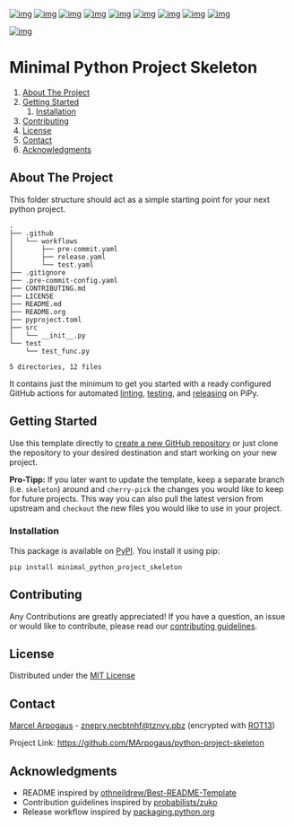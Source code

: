 [![img](https://img.shields.io/github/contributors/MArpogaus/python-project-skeleton.svg?style=flat-square)](https://github.com/MArpogaus/python-project-skeleton/graphs/contributors)
[![img](https://img.shields.io/github/forks/MArpogaus/python-project-skeleton.svg?style=flat-square)](https://github.com/MArpogaus/python-project-skeleton/network/members)
[![img](https://img.shields.io/github/stars/MArpogaus/python-project-skeleton.svg?style=flat-square)](https://github.com/MArpogaus/python-project-skeleton/stargazers)
[![img](https://img.shields.io/github/issues/MArpogaus/python-project-skeleton.svg?style=flat-square)](https://github.com/MArpogaus/python-project-skeleton/issues)
[![img](https://img.shields.io/github/license/MArpogaus/python-project-skeleton.svg?style=flat-square)](https://github.com/MArpogaus/python-project-skeleton/blob/main/LICENSE)
[![img](https://img.shields.io/github/actions/workflow/status/MArpogaus/python-project-skeleton/test.yaml.svg?label=test&style=flat-square)](https://github.com/MArpogaus/python-project-skeleton/actions/workflows/test.yaml)
[![img](https://img.shields.io/github/actions/workflow/status/MArpogaus/python-project-skeleton/release.yaml.svg?label=release&style=flat-square)](https://github.com/MArpogaus/python-project-skeleton/actions/workflows/release.yaml)
[![img](https://img.shields.io/badge/pre--commit-enabled-brightgreen.svg?logo=pre-commit&style=flat-square)](https://github.com/MArpogaus/python-project-skeleton/blob/main/.pre-commit-config.yaml)
[![img](https://img.shields.io/badge/-LinkedIn-black.svg?style=flat-square&logo=linkedin&colorB=555)](https://linkedin.com/in/MArpogaus)

[![img](https://img.shields.io/pypi/v/minimal-python-project-skeleton.svg?style=flat-square)](https://pypi.org/project/minimal-python-project-skeleton)


# Minimal Python Project Skeleton

1.  [About The Project](#org1b5ca0b)
2.  [Getting Started](#org915b25a)
    1.  [Installation](#orgf73ca0a)
3.  [Contributing](#orgcae31e8)
4.  [License](#org236d2b4)
5.  [Contact](#org901b7c6)
6.  [Acknowledgments](#org935ff24)


<a id="org1b5ca0b"></a>

## About The Project

This folder structure should act as a simple starting point for your next python project.

    .
    ├── .github
    │   └── workflows
    │       ├── pre-commit.yaml
    │       ├── release.yaml
    │       └── test.yaml
    ├── .gitignore
    ├── .pre-commit-config.yaml
    ├── CONTRIBUTING.md
    ├── LICENSE
    ├── README.md
    ├── README.org
    ├── pyproject.toml
    ├── src
    │   └── __init__.py
    └── test
        └── test_func.py

    5 directories, 12 files

It contains just the minimum to get you started with a ready configured GitHub actions for automated [linting](<https://github.com/MArpogaus/minimal-python-project-skeleton/blob/main/.github/workflows/pre-commit.yaml>), [testing](<https://github.com/MArpogaus/minimal-python-project-skeleton/blob/main/.github/workflows/test.yaml>), and [releasing](<https://github.com/MArpogaus/minimal-python-project-skeleton/blob/main/.github/workflows/release.yaml>) on PiPy.


<a id="org915b25a"></a>

## Getting Started

Use this template directly to [create a new GitHub repository](<https://github.com/new?template_name=minimal-python-project-skeleton&template_owner=MArpogaus>) or just clone the repository to your desired destination and start working on your new project.

**Pro-Tipp:** If you later want to update the template, keep a separate branch (i.e. `skeleton`) around and `cherry-pick` the changes you would like to keep for future projects.
This way you can also pull the latest version from upstream and `checkout` the new files you would like to use in your project.


<a id="orgf73ca0a"></a>

### Installation

This package is available on [PyPI](https://pypi.org/project/minimal-python-project-skeleton/). You install it using pip:

    pip install minimal_python_project_skeleton


<a id="orgcae31e8"></a>

## Contributing

Any Contributions are greatly appreciated! If you have a question, an issue or would like to contribute, please read our [contributing guidelines](CONTRIBUTING.md).


<a id="org236d2b4"></a>

## License

Distributed under the [MIT License](LICENSE)


<a id="org901b7c6"></a>

## Contact

[Marcel Arpogaus](https://github.com/MArpogaus/) - [znepry.necbtnhf@tznvy.pbz](mailto:znepry.necbtnhf@tznvy.pbz) (encrypted with [ROT13](<https://rot13.com/>))

Project Link:
<https://github.com/MArpogaus/python-project-skeleton>


<a id="org935ff24"></a>

## Acknowledgments

-   README inspired by [othneildrew/Best-README-Template](https://github.com/othneildrew/Best-README-Template)
-   Contribution guidelines inspired by [probabilists/zuko](https://github.com/probabilists/zuko/)
-   Release workflow inspired by [packaging.python.org](https://packaging.python.org/en/latest/guides/publishing-package-distribution-releases-using-github-actions-ci-cd-workflows/)
